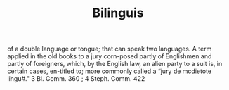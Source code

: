 ---
title: Bilinguis
letter: B
permalink: "/definitions/bilinguis.html"
body: of a double language or tongue; that can speak two languages. A term applied
  in the old books to a jury corn-posed partly of Englishmen and partly of foreigners,
  which, by the English law, an alien party to a suit is, in certain cases, en-titled
  to; more commonly called a “jury de mcdietote lingu#." 3 Bl. Comm. 360 ; 4 Steph.
  Comm. 422
published_at: '2018-07-07'
layout: post
---